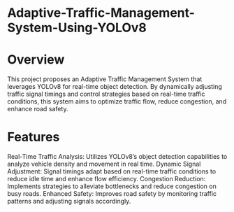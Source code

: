 # Adaptive-Traffic-Management-System-Using-YOLOv8


# Overview

This project proposes an Adaptive Traffic Management System that leverages YOLOv8 for real-time object detection. By dynamically adjusting traffic signal timings and control strategies based on real-time traffic conditions, this system aims to optimize traffic flow, reduce congestion, and enhance road safety.

# Features

Real-Time Traffic Analysis: Utilizes YOLOv8’s object detection capabilities to analyze vehicle density and movement in real time.
Dynamic Signal Adjustment: Signal timings adapt based on real-time traffic conditions to reduce idle time and enhance flow efficiency.
Congestion Reduction: Implements strategies to alleviate bottlenecks and reduce congestion on busy roads.
Enhanced Safety: Improves road safety by monitoring traffic patterns and adjusting signals accordingly.
